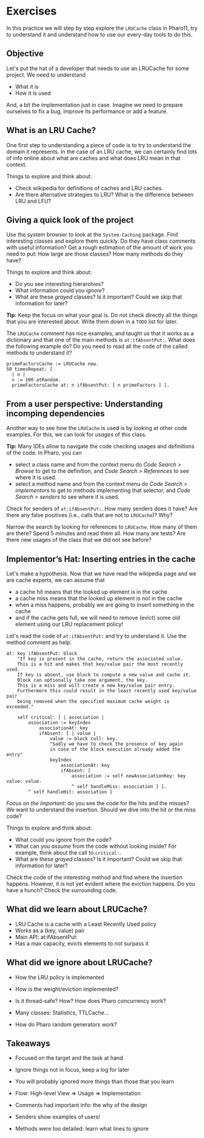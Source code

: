 # Exercises

In this practice we will step by step explore the `LRUCache` class in Pharo11, try to understand it and understand how to use our every-day tools to do this.

## Objective

Let's put the hat of a developer that needs to use an LRUCache for some project.
We need to understand
- What it is
- How it is used

And, a bit the implementation just in case. Imagine we need to prepare ourselves to fix a bug, improve its performance or add a feature.

## What is an LRU Cache?

One first step to understanding a piece of code is to try to understand the domain it represents.
In the case of an LRU cache, we can certainly find lots of info online about what are caches and what does LRU mean in that context.

Things to explore and think about:
- Check wikipedia for definitions of caches and LRU caches.
- Are there alternative strategies to LRU? What is the difference between LRU and LFU?

## Giving a quick look of the project

Use the system browser to look at the `System-Caching` package.
Find interesting classes and explore them quickly.
Do they have class comments with useful information?
Get a rough estimation of the amount of work you need to put: How large are those classes? How many methods do they have?

Things to explore and think about:
- Do you see interesting hierarchies?
- What information could you *ignore*?
- What are these *grayed* classes? Is it important? Could we skip that information for later?

**Tip:** Keep the focus on what your goal is. Do not check directly all the things that you are interested about. Write them down in a `TODO` list for later.

The `LRUCache` comment has nice examples, and taught us that it works as a dictionary and that one of the main methods is `at:ifAbsentPut:`.
What does the following example do? Do you need to read all the code of the called methods to understand it?

```smalltalk
primeFactorsCache := LRUCache new.
50 timesRepeat: [
  | n |
  n := 100 atRandom.
  primeFactorsCache at: n ifAbsentPut: [ n primeFactors ] ].
```

## From a user perspective: Understanding incomping dependencies

Another way to see how the `LRUCache` is used is by looking at other code examples.
For this, we can look for *usages* of this class.

**Tip:** Many IDEs allow to navigate the code checking usages and definitions of the code. In Pharo, you can
- select a class name and from the context menu do *Code Search > Browse* to get to the definition, and *Code Search > References* to see where it is used.
- select a method name and from the context menu do *Code Search > implementors* to get to methods implementing that selector, and *Code Search > senders* to see where it is used.

Check for senders of `at:ifAbsentPut:`. How many senders does it have? Are there any false positives (i.e., calls that are not to `LRUCache`)? Why?

Narrow the search by looking for references to `LRUCache`. How many of them are there? Spend 5 minutes and read them all.
How many are tests? Are there new usages of the class that we did not see before?

## Implementor’s Hat: Inserting entries in the cache

Let's make a hypothesis. Now that we have read the wikipedia page and we are cache experts, we can assume that
- a cache hit means that the looked up element is in the cache
- a cache miss means that the looked up element is not in the cache
- when a miss happens, probably we are going to insert something in the cache
- and if the cache gets full, we will need to remove (evict) some old element using our LRU replacement policy!

Let's read the code of `at:ifAbsentPut:` and try to understand it. Use the method comment as help.

```smalltalk
at: key ifAbsentPut: block
	"If key is present in the cache, return the associated value.
	This is a hit and makes that key/value pair the most recently used.
	If key is absent, use block to compute a new value and cache it.
	Block can optionally take one argument, the key.
	This is a miss and will create a new key/value pair entry.
	Furthermore this could result in the least recently used key/value pair
	being removed when the specified maximum cache weight is exceeded."

	self critical: [ | association |
		association := keyIndex
			associationAt: key
			ifAbsent: [ | value |
				value := block cull: key.
				"Sadly we have to check the presence of key again
				in case of the block execution already added the entry"
				keyIndex
					associationAt: key
					ifAbsent: [
						association := self newAssociationKey: key value: value.
						^ self handleMiss: association ] ].
		^ self handleHit: association ]
```

*Focus on the important*: do you see the code for the hits and the misses?
We want to understand the insertion. Should we dive into the hit or the miss code?

Things to explore and think about:
- What could you ignore from the code?
- What can you *assume* from the code without looking inside? For example, think about the call to `critical:`.
- What are these *grayed* classes? Is it important? Could we skip that information for later?

Check the code of the interesting method and find where the insertion happens.
However, it is not yet evident where the eviction happens.
Do you have a hunch? Check the surrounding code.

## What did we learn about LRUCache?

- LRU Cache is a cache with a Least Recently Used policy
- Works as a (key, value) pair
- Main API: at:ifAbsentPut:
- Has a max capacity, evicts elements to not surpass it

## What did we ignore about LRUCache?

- How the LRU policy is implemented
- How is the weight/eviction implemented?
- Is it thread-safe? How? How does Pharo concurrency work?

- Many classes: Statistics, TTLCache…
- How do Pharo random generators work?

## Takeaways
- Focused on the target and the task at hand
- Ignore things not in focus, keep a log for later
- You will probably ignored more things than those that you learn
- Flow: High-level View => Usage => Implementation

- Comments had important info: the why of the design
- Senders show examples of users!
- Methods were too detailed: learn what lines to ignore
